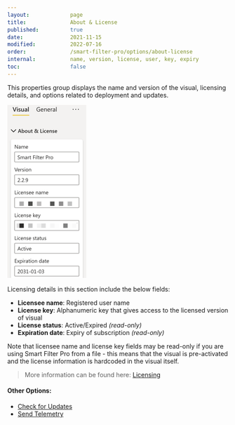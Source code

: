 ```yaml
---
layout:             page
title:              About & License
published:          true
date:               2021-11-15
modified:           2022-07-16
order:              /smart-filter-pro/options/about-license
internal:           name, version, license, user, key, expiry
toc:                false
---
```

This properties group displays the name and version of the visual, licensing details, and options related to deployment and updates.

<img src="images/about.png" width="180">

Licensing details in this section include the below fields:

-	**Licensee name**: Registered user name
-	**License key**: Alphanumeric key that gives access to the licensed version of visual
-	**License status**: Active/Expired *(read-only)*
-	**Expiration date**: Expiry of subscription *(read-only)*

Note that licensee name and license key fields may be read-only if you are using Smart Filter Pro from a file - this means that the visual is pre-activated and the license information is hardcoded in the visual itself.

> More information can be found here: [Licensing](../../licensing.md)

#### Other Options:

- [Check for Updates](check-for-updates.md)
- [Send Telemetry](send-telemetry.md)

